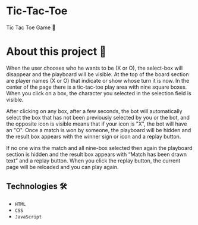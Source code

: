 # Tic-Tac-Toe
Tic Tac Toe Game 🔢

# About this project 🚀
When the user chooses who he wants to be (X or O), the select-box will disappear and the playboard will be visible. At the top of the board section are player names (X or O) that indicate or show whose turn it is now. In the center of the page there is a tic-tac-toe play area with nine square boxes. When you click on a box, the character you selected in the selection field is visible.

After clicking on any box, after a few seconds, the bot will automatically select the box that has not been previously selected by you or the bot, and the opposite icon is visible means that if your icon is "X", the bot will have an "O". Once a match is won by someone, the playboard will be hidden and the result box appears with the winner sign or icon and a replay button.

If no one wins the match and all nine-box selected then again the playboard section is hidden and the result box appears with “Match has been drawn text” and a replay button. When you click the replay button, the current page will be reloaded and you can play again.

## Technologies 🛠️
* `HTML`
* `CSS`
* `JavaScript`
